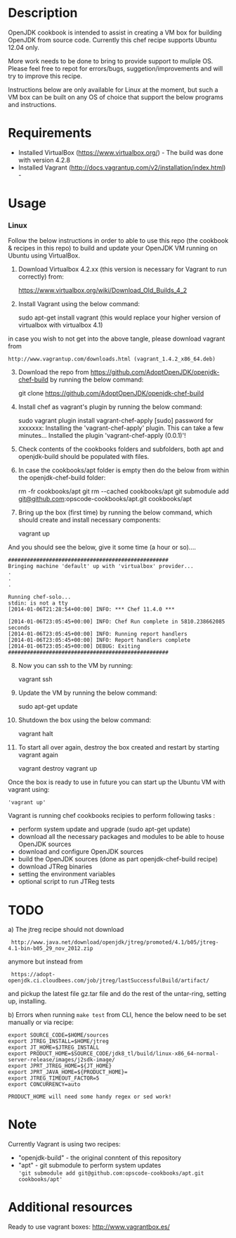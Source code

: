 Description
===========
OpenJDK cookbook is intended to assist in creating a VM box for building OpenJDK from source code. Currently this chef recipe supports Ubuntu 12.04 only.

More work needs to be done to bring to provide support to muliple OS. Please feel free to repot for errors/bugs, suggetion/improvements and will try to improve this recipe.

Instructions below are only available for Linux at the moment, but such a VM box can be built on any OS of choice that support the below programs and instructions.

Requirements
============
- Installed VirtualBox (https://www.virtualbox.org/) - The build was done with version 4.2.8 
- Installed Vagrant (http://docs.vagrantup.com/v2/installation/index.html) -

Usage
=====

### Linux

Follow the below instructions in order to able to use this repo (the cookbook & recipes in this repo) to build and update your OpenJDK VM running on Ubuntu using VirtualBox.

 1) Download Virtualbox 4.2.xx (this version is necessary for Vagrant to run correctly) from:
    
    https://www.virtualbox.org/wiki/Download_Old_Builds_4_2

 2) Install Vagrant using the below command:
    
    sudo apt-get install vagrant 
    (this would replace your higher version of virtualbox with virtualbox 4.1)

   in case you wish to not get into the above tangle, please download vagrant from

    http://www.vagrantup.com/downloads.html (vagrant_1.4.2_x86_64.deb)

 3) Download the repo from https://github.com/AdoptOpenJDK/openjdk-chef-build by running the below command:

    git clone https://github.com/AdoptOpenJDK/openjdk-chef-build

 4) Install chef as vagrant's plugin by running the below command:

    sudo vagrant plugin install vagrant-chef-apply
    [sudo] password for xxxxxxx: 
    Installing the 'vagrant-chef-apply' plugin. This can take a few minutes...
    Installed the plugin 'vagrant-chef-apply (0.0.1)'!

 5) Check contents of the cookbooks folders and subfolders, both apt and openjdk-build should be populated with files.

 6) In case the cookbooks/apt folder is empty then do the below from within the openjdk-chef-build folder:

    rm -fr cookbooks/apt
    git rm --cached cookbooks/apt
    git submodule add git@github.com:opscode-cookbooks/apt.git cookbooks/apt

 7) Bring up the box (first time) by running the below command, which should create and install necessary components:
    
    vagrant up	
    
   And you should see the below, give it some time (a hour or so)....
   
    ###################################################
    Bringing machine 'default' up with 'virtualbox' provider...
    .
    .
    .

    Running chef-solo...
    stdin: is not a tty
    [2014-01-06T21:28:54+00:00] INFO: *** Chef 11.4.0 ***

    [2014-01-06T23:05:45+00:00] INFO: Chef Run complete in 5810.238662085 seconds
    [2014-01-06T23:05:45+00:00] INFO: Running report handlers
    [2014-01-06T23:05:45+00:00] INFO: Report handlers complete
    [2014-01-06T23:05:45+00:00] DEBUG: Exiting
    ###################################################

 8) Now you can ssh to the VM by running:

    vagrant ssh

 9) Update the VM by running the below command:

    sudo apt-get update

10) Shutdown the box using the below command:

    vagrant halt

11) To start all over again, destroy the box created and restart by starting vagrant again

    vagrant destroy
    vagrant up

Once the box is ready to use in future you can start up the Ubuntu VM with vagrant using:

``'vagrant up'``

Vagrant is running chef cookbooks recipies to perform following tasks : 

- perform system update and upgrade (sudo apt-get update)
- download all the necessary packages and modules to be able to house OpenJDK sources 
- download and configure OpenJDK sources
- build the OpenJDK sources (done as part openjdk-chef-build recipe)
- download JTReg binaries
- setting the environment variables
- optional script to run JTReg tests 


TODO
====
a) The jtreg recipe should not download   
    
     http://www.java.net/download/openjdk/jtreg/promoted/4.1/b05/jtreg-4.1-bin-b05_29_nov_2012.zip 
    
   anymore but instead from 
    
     https://adopt-openjdk.ci.cloudbees.com/job/jtreg/lastSuccessfulBuild/artifact/ 
    
   and pickup the latest file gz.tar file and do the rest of the untar-ring, setting up, installing.

b) Errors when running ```make test``` from CLI, hence the below need to be set manually or via recipe:

    export SOURCE_CODE=$HOME/sources
    export JTREG_INSTALL=$HOME/jtreg
    export JT_HOME=$JTREG_INSTALL
    export PRODUCT_HOME=$SOURCE_CODE/jdk8_tl/build/linux-x86_64-normal-server-release/images/j2sdk-image/
    export JPRT_JTREG_HOME=${JT_HOME}
    export JPRT_JAVA_HOME=${PRODUCT_HOME}=
    export JTREG_TIMEOUT_FACTOR=5
    export CONCURRENCY=auto
    
    PRODUCT_HOME will need some handy regex or sed work!

Note
====
Currently Vagrant is using two recipes: 
- "openjdk-build" - the original conntent of this repository
- "apt" - git submodule to perform system updates    
``'git submodule add git@github.com:opscode-cookbooks/apt.git cookbooks/apt'``


Additional resources
====================
Ready to use vagrant boxes: http://www.vagrantbox.es/
